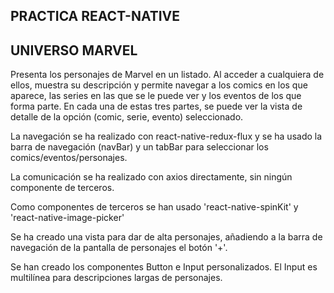## PRACTICA REACT-NATIVE 
## UNIVERSO MARVEL

Presenta los personajes de Marvel en un listado. Al acceder a cualquiera de ellos, muestra su descripción y permite navegar a los comics en los que aparece, las series en las que se le puede ver y los eventos de los que forma parte. En cada una de estas tres partes, se puede ver la vista de detalle de la opción (comic, serie, evento) seleccionado.

La navegación se ha realizado con react-native-redux-flux y se ha usado la barra de navegación (navBar) y un tabBar para seleccionar los comics/eventos/personajes.

La comunicación se ha realizado con axios directamente, sin ningún componente de terceros.

Como componentes de terceros se han usado 'react-native-spinKit' y 'react-native-image-picker'

Se ha creado una vista para dar de alta personajes, añadiendo a la barra de navegación de la pantalla de personajes el botón '+'.

Se han creado los componentes Button e Input personalizados. El Input es multilínea para descripciones largas de personajes.
